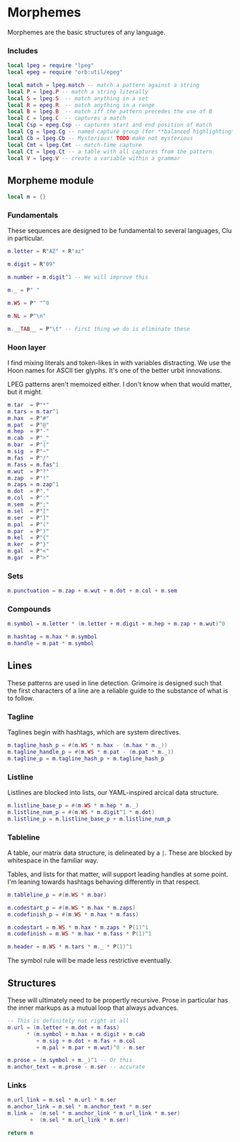 # Morphemes

 Morphemes are the basic structures of any language\.


### Includes

```lua
local lpeg = require "lpeg"
local epeg = require "orb:util/epeg"

local match = lpeg.match -- match a pattern against a string
local P = lpeg.P -- match a string literally
local S = lpeg.S  -- match anything in a set
local R = epeg.R  -- match anything in a range
local B = lpeg.B  -- match iff the pattern precedes the use of B
local C = lpeg.C  -- captures a match
local Csp = epeg.Csp -- captures start and end position of match
local Cg = lpeg.Cg -- named capture group (for **balanced highlighting**)
local Cb = lpeg.Cb -- Mysterious! TODO make not mysterious
local Cmt = lpeg.Cmt -- match-time capture
local Ct = lpeg.Ct -- a table with all captures from the pattern
local V = lpeg.V -- create a variable within a grammar
```

## Morpheme module

```lua
local m = {}
```

### Fundamentals

  These sequences are designed to be fundamental to several languages, Clu
in particular\.

```lua
m.letter = R"AZ" + R"az"

m.digit = R"09"

m.number = m.digit^1 -- We will improve this

m._ = P" "

m.WS = P" "^0

m.NL = P"\n"

m.__TAB__ = P"\t" -- First thing we do is eliminate these
```


### Hoon layer

  I find mixing literals and token\-likes in with variables distracting\.
We use the Hoon names for ASCII tier glyphs\.  It's one of the better urbit
innovations\.

LPEG patterns aren't memoized either\. I don't know when that would matter, but
it might\.

```lua
m.tar  = P"*"
m.tars = m.tar^1
m.hax  = P"#"
m.pat  = P"@"
m.hep  = P"-"
m.cab  = P"_"
m.bar  = P"|"
m.sig  = P"~"
m.fas  = P"/"
m.fass = m.fas^1
m.wut  = P"?"
m.zap  = P"!"
m.zaps = m.zap^1
m.dot  = P"."
m.col  = P":"
m.sem  = P";"
m.sel  = P"["
m.ser  = P"]"
m.pal  = P"("
m.par  = P")"
m.kel  = P"{"
m.ker  = P"}"
m.gal  = P"<"
m.gar  = P">"
```

### Sets

```lua
m.punctuation = m.zap + m.wut + m.dot + m.col + m.sem
```

### Compounds

```lua
m.symbol = m.letter * (m.letter + m.digit + m.hep + m.zap + m.wut)^0

m.hashtag = m.hax * m.symbol
m.handle = m.pat * m.symbol
```


## Lines

  These patterns are used in line detection\.  Grimoire is designed such that
the first characters of a line are a reliable guide to the substance of what
is to follow\.


### Tagline

  Taglines begin with hashtags, which are system directives\.

```lua
m.tagline_hash_p = #(m.WS * m.hax - (m.hax * m._))
m.tagline_handle_p = #(m.WS * m.pat - (m.pat * m._))
m.tagline_p = m.tagline_hash_p + m.tagline_hash_p
```


### Listline

  Listlines are blocked into lists, our YAML\-inspired arcical data
structure\.

```lua
m.listline_base_p = #(m.WS * m.hep * m._)
m.listline_num_p = #(m.WS * m.digit^1 * m.dot)
m.listline_p = m.listline_base_p + m.listline_num_p
```


### Tableline

  A table, our matrix data structure, is delineated by a `|`\.  These
are blocked by whitespace in the familiar way\.

Tables, and lists for that matter, will support leading handles at
some point\.  I'm leaning towards hashtags behaving differently in that
respect\.

```lua
m.tableline_p = #(m.WS * m.bar)

m.codestart_p = #(m.WS * m.hax * m.zaps)
m.codefinish_p = #(m.WS * m.hax * m.fass)

m.codestart = m.WS * m.hax * m.zaps * P(1)^1
m.codefinish = m.WS * m.hax * m.fass * P(1)^1

m.header = m.WS * m.tars * m._ * P(1)^1
```

 The symbol rule will be made less restrictive eventually\.


## Structures

  These will ultimately need to be propertly recursive\.  Prose in particular
has the inner markups as a mutual loop that always advances\.

```lua
-- This is definitely not right at all
m.url = (m.letter + m.dot + m.fass)
      * (m.symbol + m.hax + m.digit + m.cab
         + m.sig + m.dot + m.fas + m.col
         + m.pal + m.par + m.wut)^0 - m.ser

m.prose = (m.symbol + m._)^1 -- Or this
m.anchor_text = m.prose - m.ser -- accurate
```


### Links

```lua
m.url_link = m.sel * m.url * m.ser
m.anchor_link = m.sel * m.anchor_text * m.ser
m.link =  (m.sel * m.anchor_link * m.url_link * m.ser)
       +  (m.sel * m.url_link * m.ser)
```


```lua
return m
```
